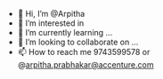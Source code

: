 - 👋 Hi, I’m @Arpitha
- 👀 I’m interested in 
- 🌱 I’m currently learning ...
- 💞️ I’m looking to collaborate on ...
- 📫 How to reach me 9743599578 or @arpitha.prabhakar@accenture.com

<!---
ArpithaPrabhu/ArpithaPrabhu is a ✨ special ✨ repository because its `README.md` (this file) appears on your GitHub profile.
You can click the Preview link to take a look at your changes.
--->

